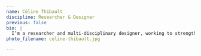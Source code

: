 ```yaml
---
name: Céline Thibault
discipline: Researcher & Designer
previous: false
bio: |
  I’m a researcher and multi-disciplinary designer, working to strengthen communities and accessibility in Austin, Texas. Titles can't sum up who a person is, but I've held a few positions that shape my perspectives & curiosities: interaction designer, researcher, visual director, business owner, manager, waitress. After working with some pretty inspiring companies, I attended the Austin Center for Design to learn how to apply my experience to bigger social & environmental challenges.
photo_filename: celine-thibault.jpg

---
```

